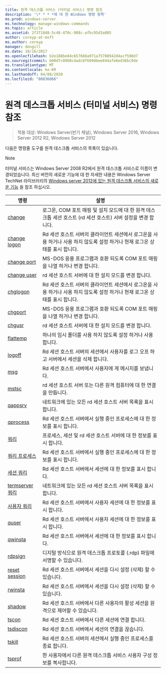 ```yaml
---
title: 원격 데스크톱 서비스 (터미널 서비스) 명령 참조
description: '\* * * *에 대 한 Windows 명령 항목'
ms.prod: windows-server
ms.technology: manage-windows-commands
ms.topic: article
ms.assetid: 2f371848-5c48-470c-908c-afbc95d3a805
author: coreyp-at-msft
ms.author: coreyp
manager: dongill
ms.date: 10/16/2017
ms.openlocfilehash: b2e188be84c657688a971a75788942d4acf598d7
ms.sourcegitcommit: b00d7c8968c4adc8f699dbee694afe6ed36bc9de
ms.translationtype: MT
ms.contentlocale: ko-KR
ms.lasthandoff: 04/08/2020
ms.locfileid: "80836066"
---
```

# <a name="remote-desktop-services-terminal-services-command-reference"></a>원격 데스크톱 서비스 (터미널 서비스) 명령 참조

>적용 대상: Windows Server(반기 채널), Windows Server 2016, Windows Server 2012 R2, Windows Server 2012

다음은 명령줄 도구를 원격 데스크톱 서비스의 목록이 있습니다.
> [!NOTE]
> 터미널 서비스는 Windows Server 2008 R2에서 원격 데스크톱 서비스로 이름이 변경되었습니다. 최신 버전의 새로운 기능에 대 한 자세한 내용은 Windows Server TechNet 라이브러리의 [Windows server 2012에 있는 원격 데스크톱 서비스의 새로운 기능](https://technet.microsoft.com/library/hh831527) 을 참조 하십시오.
> 
> |                 명령                 |                                                      설명                                                       |
> |-----------------------------------------|------------------------------------------------------------------------------------------------------------------------|
> |           [change](change.md)           | 로그온, COM 포트 매핑 및 설치 모드에 대 한 원격 데스크톱 세션 호스트 (rd 세션 호스트) 서버 설정을 변경 합니다. |
> |     [change logon](change-logon.md)     |    Rd 세션 호스트 서버의 클라이언트 세션에서 로그온을 사용 하거나 사용 하지 않도록 설정 하거나 현재 로그온 상태를 표시 합니다.     |
> |      [change port](change-port.md)      |                   MS-DOS 응용 프로그램과 호환 되도록 COM 포트 매핑을 나열 하거나 변경 합니다.                    |
> |      [change user](change-user.md)      |                                rd 세션 호스트 서버에 대 한 설치 모드를 변경 합니다.                                |
> |         [chglogon](chglogon.md)         |    Rd 세션 호스트 서버의 클라이언트 세션에서 로그온을 사용 하거나 사용 하지 않도록 설정 하거나 현재 로그온 상태를 표시 합니다.     |
> |          [chgport](chgport.md)          |                   MS-DOS 응용 프로그램과 호환 되도록 COM 포트 매핑을 나열 하거나 변경 합니다.                    |
> |           [chgusr](chgusr.md)           |                                rd 세션 호스트 서버에 대 한 설치 모드를 변경 합니다.                                |
> |         [flattemp](flattemp.md)         |                                      하나의 임시 폴더를 사용 하지 않도록 설정 하거나 사용 합니다.                                       |
> |           [logoff](logoff.md)           |          Rd 세션 호스트 서버의 세션에서 사용자를 로그 오프 하 고 서버에서 세션을 삭제 합니다.          |
> |              [msg](msg.md)              |                                Rd 세션 호스트 서버에서 사용자에 게 메시지를 보냅니다.                                 |
> |            [mstsc](mstsc.md)            |                       rd 세션 호스트 서버 또는 다른 원격 컴퓨터에 대 한 연결을 만듭니다.                        |
> |          [qappsrv](qappsrv.md)          |                             네트워크에 있는 모든 rd 세션 호스트 서버 목록을 표시 합니다.                             |
> |         [qprocess](qprocess.md)         |                  Rd 세션 호스트 서버에서 실행 중인 프로세스에 대 한 정보를 표시 합니다.                   |
> |            [쿼리](query.md)            |                      프로세스, 세션 및 rd 세션 호스트 서버에 대 한 정보를 표시 합니다.                      |
> |    [쿼리 프로세스](query-process.md)    |                  Rd 세션 호스트 서버에서 실행 중인 프로세스에 대 한 정보를 표시 합니다.                   |
> |    [세션 쿼리](query-session.md)    |                           Rd 세션 호스트 서버에서 세션에 대 한 정보를 표시 합니다.                            |
> | [termserver 쿼리](query-termserver.md) |                             네트워크에 있는 모든 rd 세션 호스트 서버 목록을 표시 합니다.                             |
> |       [사용자 쿼리](query-user.md)       |                         Rd 세션 호스트 서버에서 사용자 세션에 대 한 정보를 표시 합니다.                         |
> |            [quser](quser.md)            |                         Rd 세션 호스트 서버에서 사용자 세션에 대 한 정보를 표시 합니다.                         |
> |          [qwinsta](qwinsta.md)          |                           Rd 세션 호스트 서버에서 세션에 대 한 정보를 표시 합니다.                            |
> |          [rdpsign](rdpsign.md)          |                          디지털 방식으로 원격 데스크톱 프로토콜 (.rdp) 파일에 서명할 수 있습니다.                          |
> |    [reset session](reset-session.md)    |                         Rd 세션 호스트 서버에서 세션을 다시 설정 (삭제) 할 수 있습니다.                          |
> |          [rwinsta](rwinsta.md)          |                         Rd 세션 호스트 서버에서 세션을 다시 설정 (삭제) 할 수 있습니다.                          |
> |           [shadow](shadow.md)           |            Rd 세션 호스트 서버에서 다른 사용자의 활성 세션을 원격으로 제어할 수 있습니다.             |
> |            [tscon](tscon.md)            |                               Rd 세션 호스트 서버에서 다른 세션에 연결 합니다.                                |
> |         [tsdiscon](tsdiscon.md)         |                                 Rd 세션 호스트 서버에서 세션의 연결을 끊습니다.                                  |
> |           [tskill](tskill.md)           |                           Rd 세션 호스트 서버의 세션에서 실행 중인 프로세스를 종료 합니다.                            |
> |           [tsprof](tsprof.md)           |              한 사용자에서 다른 원격 데스크톱 서비스 사용자 구성 정보를 복사합니다.               |
